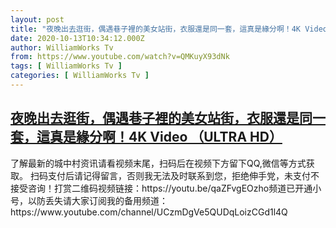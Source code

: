 ```yaml
---
layout: post
title: "夜晚出去逛街，偶遇巷子裡的美女站街，衣服還是同一套，這真是緣分啊！4K Video （ULTRA HD）"
date: 2020-10-13T10:34:12.000Z
author: WilliamWorks Tv
from: https://www.youtube.com/watch?v=QMKuyX93dNk
tags: [ WilliamWorks Tv ]
categories: [ WilliamWorks Tv ]
---
```

<!--1602585252000-->
[夜晚出去逛街，偶遇巷子裡的美女站街，衣服還是同一套，這真是緣分啊！4K Video （ULTRA HD）](https://www.youtube.com/watch?v=QMKuyX93dNk)
------

<div>
了解最新的城中村资讯请看视频末尾，扫码后在视频下方留下QQ,微信等方式获取。 扫码支付后请记得留言，否则我无法及时联系到您，拒绝伸手党，未支付不接受咨询！打赏二维码视频链接：https://youtu.be/qaZFvgEOzho频道已开通小号，以防丢失请大家订阅我的备用频道：https://www.youtube.com/channel/UCzmDgVe5QUDqLoizCGd1l4Q
</div>
